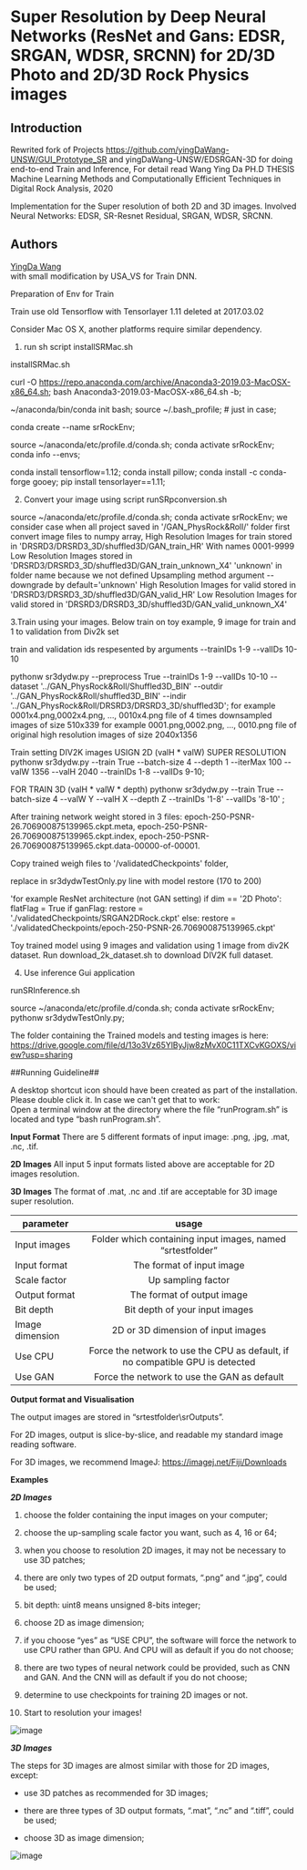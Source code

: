 #  Super Resolution by Deep Neural Networks (ResNet and Gans: EDSR, SRGAN, WDSR, SRCNN) for 2D/3D Photo and 2D/3D Rock Physics images


## Introduction
Rewrited fork of Projects  https://github.com/yingDaWang-UNSW/GUI_Prototype_SR and yingDaWang-UNSW/EDSRGAN-3D  for doing end-to-end Train and Inference, 
For detail read Wang Ying Da PH.D THESIS  Machine Learning Methods and Computationally Efficient Techniques in Digital Rock Analysis, 2020

Implementation for the Super resolution of both 2D and 3D images. Involved Neural Networks: EDSR, SR-Resnet Residual, SRGAN, WDSR, SRCNN.



## Authors
[YingDa Wang](https://github.com/yingDaWang-UNSW "GitHub Account")<br>
with small modification by USA_VS for Train DNN.


Preparation of Env for Train

Train use old Tensorflow with Tensorlayer 1.11 deleted at 2017.03.02 

Consider Mac OS X, another platforms require similar dependency.

1. run sh script  installSRMac.sh

installSRMac.sh 


curl -O https://repo.anaconda.com/archive/Anaconda3-2019.03-MacOSX-x86_64.sh;
bash Anaconda3-2019.03-MacOSX-x86_64.sh -b;

~/anaconda/bin/conda init bash;
source ~/.bash_profile; # just in case;

conda create --name srRockEnv;

source ~/anaconda/etc/profile.d/conda.sh;
conda activate srRockEnv;
conda info --envs;


conda install tensorflow=1.12; 
conda install pillow;
conda install -c conda-forge gooey;
pip install tensorlayer==1.11;


2. Convert your image using script runSRpconversion.sh

source ~/anaconda/etc/profile.d/conda.sh;
conda activate srRockEnv;
we consider case when all project saved in  '/GAN_PhysRock&Roll/' folder
first convert image files to numpy array,
High Resolution Images for train stored in 'DRSRD3/DRSRD3_3D/shuffled3D/GAN_train_HR'
 With names 0001-9999
Low Resolution Images stored in 'DRSRD3/DRSRD3_3D/shuffled3D/GAN_train_unknown_X4'
'unknown' in folder name because we not defined Upsampling method argument --downgrade  by default='unknown'
High Resolution Images for valid stored in 'DRSRD3/DRSRD3_3D/shuffled3D/GAN_valid_HR'
Low Resolution Images for valid stored in 'DRSRD3/DRSRD3_3D/shuffled3D/GAN_valid_unknown_X4'



3.Train using your images. Below train on toy example, 9 image for train and 1 to validation from Div2k set


 train and validation ids respesented by arguments --trainIDs 1-9 --valIDs 10-10

pythonw sr3dydw.py --preprocess True  --trainIDs 1-9 --valIDs 10-10 --dataset '../GAN_PhysRock&Roll/Shuffled3D_BIN' --outdir '../GAN_PhysRock&Roll/shuffled3D_BIN'  --indir '../GAN_PhysRock&Roll/DRSRD3/DRSRD3_3D/shuffled3D';
for example 0001x4.png,0002x4.png, ..., 0010x4.png file of 4 times downsampled images of size 510x339
for example 0001.png,0002.png, ..., 0010.png file of original high resolution images of size 2040x1356

Train setting DIV2K images USIGN 2D (valH * valW) SUPER RESOLUTION
pythonw sr3dydw.py --train True --batch-size 4 --depth 1 --iterMax 100 --valW 1356  --valH 2040  --trainIDs 1-8 --valIDs 9-10;

FOR TRAIN 3D  (valH * valW * depth)
pythonw sr3dydw.py --train True --batch-size 4 --valW Y --valH X  --depth Z --trainIDs '1-8' --valIDs '8-10' ;




After training  network weight stored in 3 files:
epoch-250-PSNR-26.706900875139965.ckpt.meta, epoch-250-PSNR-26.706900875139965.ckpt.index, epoch-250-PSNR-26.706900875139965.ckpt.data-00000-of-00001.



Copy trained weigh files to '/validatedCheckpoints' folder,


replace in  sr3dydwTestOnly.py line with model restore  (170 to 200)

'for example ResNet architecture (not GAN setting)
   if dim == '2D Photo':
        flatFlag = True
        if ganFlag:
            restore = './validatedCheckpoints/SRGAN2DRock.ckpt'
        else:
            restore = './validatedCheckpoints/epoch-250-PSNR-26.706900875139965.ckpt'
         
 Toy trained model using 9 images and validation using 1 image from div2K dataset.
Run  download_2k_dataset.sh to download  DIV2K full dataset.




4. Use inference Gui application


runSRInference.sh 

source ~/anaconda/etc/profile.d/conda.sh;
conda activate srRockEnv;
pythonw sr3dydwTestOnly.py;


The folder containing the Trained models and testing images is here: https://drive.google.com/file/d/13o3Vz65YlByJjw8zMvX0C11TXCvKGOXS/view?usp=sharing



##Running Guideline##

A desktop shortcut icon should have been created as part of the installation. Please double click it. In case we can't get that to work:<br>
Open a terminal window at the directory where the file “runProgram.sh” is located and type “bash runProgram.sh”.

**Input Format**
There are 5 different formats of input image: .png, .jpg, .mat, .nc, .tif.

**2D Images**
All input 5 input formats listed above are acceptable for 2D images resolution.

**3D Images**
The format of .mat, .nc and .tif are acceptable for 3D image super resolution.

|parameter|usage|
|----------| :-------: |
|Input images|Folder which containing input images, named “srtestfolder”|
|Input format|The format of input image|
|Scale factor|Up sampling factor|
|Output format|The format of output image|
|Bit depth|Bit depth of your input images|
|Image dimension|2D or 3D dimension of input images|
|Use CPU|Force the network to use the CPU as default, if no compatible GPU is detected|
|Use GAN|Force the network to use the GAN as default|

**Output format and Visualisation**

The output images are stored in “srtestfolder\srOutputs”.

For 2D images, output is slice-by-slice, and readable my standard image reading software.

For 3D images, we recommend ImageJ: https://imagej.net/Fiji/Downloads

**Examples**

***2D Images***

1. choose the folder containing the input images on your computer;

2. choose the up-sampling scale factor you want, such as 4, 16 or 64;

3. when you choose to resolution 2D images, it may not be necessary to use 3D patches;

4. there are only two types of 2D output formats, “.png” and “.jpg”, could be used;

5. bit depth: uint8 means unsigned 8-bits integer;

6. choose 2D as image dimension;

7. if you choose “yes” as “USE CPU”, the software will force the network to use CPU rather than GPU. And CPU will as default if you do not choose;

8. there are two types of neural network could be provided, such as CNN and GAN. And the CNN will as default if you do not choose;

9. determine to use checkpoints for training 2D images or not.

10. Start to resolution your images!

![image](https://github.com/LiLeaf/SRInstall_images/blob/master/step2d.png)

***3D Images***

The steps for 3D images are almost similar with those for 2D images, except:

-	use 3D patches as recommended for 3D images;

-	there are three types of 3D output formats, “.mat”, “.nc” and “.tiff”, could be used;

-	choose 3D as image dimension;

![image](https://github.com/LiLeaf/SRInstall_images/blob/master/step3d.png)
